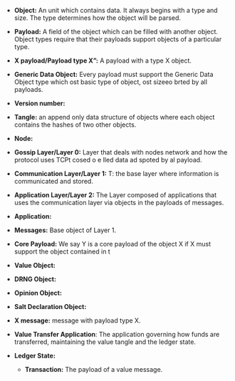 


 - **Object:** An unit which contains data. It always begins with a type  and size. The type determines how the object will be parsed.
    
- **Payload:** A field of the object which can be filled with another object. Object types require that their payloads support objects of a particular type. 

- **X payload/Payload type X”:** A payload with a type X object.
    
- **Generic Data Object:** Every payload must support the Generic Data Object type which ost basic type of object, ost sizeeo brted by all payloads. 
    
- **Version number:**
    

 - **Tangle:** an append only data structure of objects where each object contains the hashes of two other objects.

- **Node:**
    
-   **Gossip Layer/Layer 0:** Layer that deals with nodes network and how the protocol uses TCPt cosed o e lled  data ad spoted by al payload.
    
-   **Communication Layer/Layer 1:** T: the base layer where information is communicated and stored.
    

-   **Application Layer/Layer 2:** The Layer composed of applications that uses the communication layer via objects in the payloads of messages.
- **Application:**

-   **Messages:** Base object of Layer 1.
    

- **Core Payload:** We say Y is a core payload of the object X if X must support the object contained in t 
-   **Value Object:**
    
-   **DRNG Object:**
    
-   **Opinion Object:**
    
-   **Salt Declaration Object:**
  

-  **X message:** message with payload type X.

-   **Value Transfer Application**: The application governing how funds are transferred, maintaining the value tangle and the ledger state.

-  **Ledger State:**


    -   **Transaction:** The payload of a value message.
<!--stackedit_data:
eyJoaXN0b3J5IjpbLTIwNDY1NDU3NjgsLTE3MjU3NzI1MCw1ND
Q5Mzc2NDIsMjA5MzM5NjMzLDEyNjU1OTc4NDgsMjQwNDE5Mzks
MTA0MTM5ODU5MF19
-->